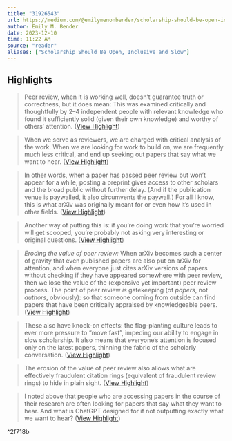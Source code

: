 ```yaml
---
title: "31926543"
url: https://medium.com/@emilymenonbender/scholarship-should-be-open-inclusive-and-slow-15ab6ce1d74c
author: Emily M. Bender
date: 2023-12-10
time: 11:22 AM
source: "reader"
aliases: ["Scholarship Should Be Open, Inclusive and Slow"]
---
```

## Highlights
> Peer review, when it is working well, doesn’t guarantee truth or correctness, but it does mean: This was examined critically and thoughtfully by 2–4 independent people with relevant knowledge who found it sufficiently solid (given their own knowledge) and worthy of others’ attention. ([View Highlight](https://read.readwise.io/read/01h9p194158eg61pvz79cb2775))

> When we serve as reviewers, we are charged with critical analysis of the work. When we are looking for work to build on, we are frequently much less critical, and end up seeking out papers that say what we want to hear. ([View Highlight](https://read.readwise.io/read/01h9p19f033qzb423rdgthqw9e))

> In other words, when a paper has passed peer review but won’t appear for a while, posting a preprint gives access to other scholars and the broad public without further delay. (And if the publication venue is paywalled, it also circumvents the paywall.) For all I know, this is what arXiv was originally meant for or even how it’s used in other fields. ([View Highlight](https://read.readwise.io/read/01h9p1bseaxjy9pf22x2ngxvkp))

> Another way of putting this is: if you’re doing work that you’re worried will get scooped, you’re probably not asking very interesting or original questions. ([View Highlight](https://read.readwise.io/read/01h9p1dfx67vrbygnnry02yjef))

> *Eroding the value of peer review:* When arXiv becomes such a center of gravity that even published papers are also put on arXiv for attention, and when everyone just cites arXiv versions of papers without checking if they have appeared somewhere with peer review, then we lose the value of the (expensive yet important) peer review process. The point of peer review *is* gatekeeping (of *papers*, not *authors*, obviously): so that someone coming from outside can find papers that have been critically appraised by knowledgeable peers. ([View Highlight](https://read.readwise.io/read/01h9p1e3xy20b7xc49t7rmrzjy))

> These also have knock-on effects: the flag-planting culture leads to ever more pressure to “move fast”, impeding our ability to engage in slow scholarship. It also means that everyone’s attention is focused only on the latest papers, thinning the fabric of the scholarly conversation. ([View Highlight](https://read.readwise.io/read/01h9p1ef9ag2ht6fjbt6w5gdvs))

> The erosion of the value of peer review also allows what are effectively fraudulent citation rings (equivalent of fraudulent review rings) to hide in plain sight. ([View Highlight](https://read.readwise.io/read/01h9p1emnknem4ycvgnkhv9dz3))

> I noted above that people who are accessing papers in the course of their research are often looking for papers that say what they want to hear. And what is ChatGPT designed for if not outputting exactly what we want to hear? ([View Highlight](https://read.readwise.io/read/01h9p1gbqf9x85nj39jd8w2eet))

^2f718b
